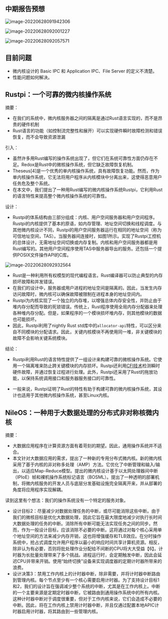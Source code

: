 ## 中期报告预想

![image-20220628091942306](C:\Users\10258\AppData\Roaming\Typora\typora-user-images\image-20220628091942306.png)

![image-20220628092001227](C:\Users\10258\AppData\Roaming\Typora\typora-user-images\image-20220628092001227.png)

![image-20220628092057571](C:\Users\10258\AppData\Roaming\Typora\typora-user-images\image-20220628092057571.png)

## 目前问题

- 微内核设计的 Basic IPC 和 Application IPC、File Server 的定义不清楚。
- 性能问题如何解决。

## Rustpi：一个可靠的微内核操作系统

摘要：

- 在我们的系统中，微内核服务器之间的隔离是通过Rust语言实现的，而不是昂贵的硬件机制
- Rust语言的功能（如控制流完整性和展开）可以实现硬件瞬时故障检测和错误恢复，而不会导致资源泄漏

引入：

- 虽然许多用Rust编写的操作系统出现了，但它们在系统可靠性方面仍存在不足。Redox是Rust中的微核操作系统，但它缺乏故障恢复机制。
- Theseus[4]是一个优秀的单内核操作系统，具有故障恢复功能。然而，作为单内核操作系统，它无法将用户程序从内核模块中分离出来，这使得恶意用户任务危及整个系统。
- 在本文中，我们提出了一种用Rust编写的微内核操作系统Rustpi，它利用Rust的语言特性来提高整个微内核操作系统的可靠性。

设计：

- Rustpi的体系结构由三部分组成：内核、用户空间服务器和用户空间程序。Rustpi的内核提供了基本的原语，如内存管理、地址空间切换和线程调度。与其他微内核设计不同，Rustpi的用户空间服务器运行在相同的地址空间（称为可信地址空间，TAS）。当服务器间连接时，如图1所示。实现了Rustpi工控机的总体设计，无需地址空间切换或内存复制。内核和用户空间服务器都是用Rust编写的。其他用户空间程序使用TAS中服务器导出的服务。还包括一个提供POSIX文件操作API的C库。

![image-20220628092932564](C:\Users\10258\AppData\Roaming\Typora\typora-user-images\image-20220628092932564.png)

- Rust是一种利用所有权模型的现代编程语言。Rust编译器可以防止典型的内存损坏故障和并发错误。
- 在我们的设计中，服务器或用户进程的地址空间是隔离的。因此，当发生内存访问故障时，微内核可以确保故障被限制在进程本身的地址空间内。
- Rustpi为内核实现了一个独立的内存堆，以增强总体内存安全性，并防止由于堆内存分配而导致的死锁错误。传统上，Rust程序使用全局内存分配器来处理各种堆内存分配。但是，如果程序的一个模块损坏堆内存，则其他模块的数据也可能损坏。
- 因此，Rustpi利用了nightly Rust std库中的`allocator-api`特性，可以区分来自不同模块的分配请求。因此，关键内核模块不再使用同一堆，非关键模块的故障不会影响关键系统模块。

结论：

- Rustpi利用Rust的语言特性提供了一组设计来构建可靠的微核操作系统。它使用一个隔离堆来防止跨关键模块的内存损坏。Rustpi还利用[CFI技术](https://blog.csdn.net/u012206617/article/details/121903748)检测瞬时硬件故障，并通过恢复过程进行处理。此外，Rustpi还采用了Rust的拖放功能，以保持系统调用接口和服务器服务接口的可靠性。

- 一般来说，Rustpi证明了Rust的特性有助于构建可靠的微内核操作系统，其设计也适用于其他微内核操作系统，甚至Linux内核。

## NileOS：一种用于大数据处理的分布式非对称核微内核

摘要：

- 大数据应用程序在计算资源方面有着苛刻的期望。因此，通用操作系统并不适合。
- 本文针对大数据应用的需求，提出了一种新的专用分布式微内核。新的微内核采用了基于内核的非对称多处理（AMP）方法。它优化了中断管理和输入/输出，以适应Map-Reduce模型。提出的微内核设计基于以太网处理器间中断（IPIoE）帧和裸机操作系统标记语言（BOSML）。提出了一种透明的部署机制，将微内核服务的开发人员与底层分发基础设施完全隔离开来，并从部署的角度将应用程序实现解耦。

读到这里有个想法：我们的操作系统没有一个特定的服务对象。

- 设计目标2：尽量减少对数据处理任务的中断，或尽可能消除这些中断。由于我们的微核目标是优化大数据处理，因此它旨在最大限度地减少对执行长时间大数据处理的任务的中断。消除所有中断可能无法实现任务之间的同步。然而，作为一般设计目标，应该消除不必要的中断。这将通过对每个核心采用单个地址空间的方法来减少内存开销，这也将增强缓存和TLB效应。在分时操作系统中，抢占式调度允许用户程序以最小的响应时间共享计算机资源。相反，除非认为有必要，否则将批处理作业分配给不间断的CPU将大大受益【6】。计时器为长批量处理带来了多个挑战。进程运行时，会定期触发中断，因此会延迟CPU并带来开销。使用“始终切换”设备来实现调度器的定期计时器所带来的浪费。
- 设计决策3：禁用工作内核上的计时器中断，除非需要，并将计时器中断路由到管理内核。每个节点至少有一个核心需要启用计时器。为了支持设计目标1和2，我们的设计旨在强调减少整个系统的中断，尤其是在工作内核上。中断的一个主要来源是定期定时器中断，它被路由到通用操作系统中的所有内核。这种计时器中断对于调度很重要，但对于工作内核来说，它们会造成不必要的中断。因此，将在工作内核上禁用计时器中断，并且仅通过配置本地APIC计时器启用计时器，将其路由到一些管理内核。